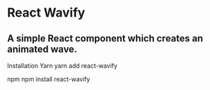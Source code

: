 # React Wavify
## A simple React component which creates an animated wave.


Installation
Yarn
yarn add react-wavify

npm
npm install react-wavify

